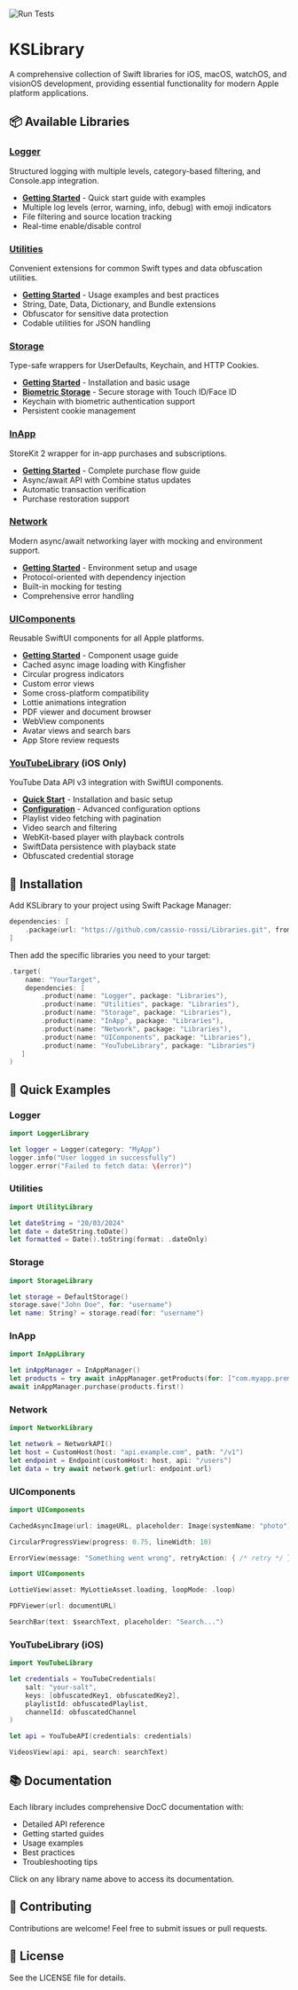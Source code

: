 ![Run Tests](https://github.com/cassio-rossi/Libraries/actions/workflows/swift.yml/badge.svg?branch=main)

# KSLibrary

A comprehensive collection of Swift libraries for iOS, macOS, watchOS, and visionOS development, providing essential functionality for modern Apple platform applications.

## 📦 Available Libraries

### [Logger](Sources/LoggerLibrary/LoggerLibrary.docc/LoggerLibrary.md)
Structured logging with multiple levels, category-based filtering, and Console.app integration.
- **[Getting Started](Documents/LoggerLibrary.docc/GettingStarted.md)** - Quick start guide with examples
- Multiple log levels (error, warning, info, debug) with emoji indicators
- File filtering and source location tracking
- Real-time enable/disable control

### [Utilities](Sources/UtilityLibrary/UtilityLibrary.docc/UtilityLibrary.md)
Convenient extensions for common Swift types and data obfuscation utilities.
- **[Getting Started](Documents/UtilityLibrary.docc/GettingStarted.md)** - Usage examples and best practices
- String, Date, Data, Dictionary, and Bundle extensions
- Obfuscator for sensitive data protection
- Codable utilities for JSON handling

### [Storage](Sources/StorageLibrary/StorageLibrary.docc/StorageLibrary.md)
Type-safe wrappers for UserDefaults, Keychain, and HTTP Cookies.
- **[Getting Started](Documents/StorageLibrary.docc/GettingStarted.md)** - Installation and basic usage
- **[Biometric Storage](Documents/StorageLibrary.docc/BiometricStorage.md)** - Secure storage with Touch ID/Face ID
- Keychain with biometric authentication support
- Persistent cookie management

### [InApp](Sources/InAppLibrary/InAppLibrary.docc/InAppLibrary.md)
StoreKit 2 wrapper for in-app purchases and subscriptions.
- **[Getting Started](Documents/InAppLibrary.docc/GettingStarted.md)** - Complete purchase flow guide
- Async/await API with Combine status updates
- Automatic transaction verification
- Purchase restoration support

### [Network](Sources/NetworkLibrary/NetworkLibrary.docc/NetworkLibrary.md)
Modern async/await networking layer with mocking and environment support.
- **[Getting Started](Documents/NetworkLibrary.docc/GettingStarted.md)** - Environment setup and usage
- Protocol-oriented with dependency injection
- Built-in mocking for testing
- Comprehensive error handling

### [UIComponents](Sources/UIComponentsLibrary/UIComponentsLibrary.docc/UIComponentsLibrary.md)
Reusable SwiftUI components for all Apple platforms.
- **[Getting Started](Documents/UIComponentsLibrary.docc/GettingStarted.md)** - Component usage guide
- Cached async image loading with Kingfisher
- Circular progress indicators
- Custom error views
- Some cross-platform compatibility
- Lottie animations integration
- PDF viewer and document browser
- WebView components
- Avatar views and search bars
- App Store review requests

### [YouTubeLibrary](YouTubeLibrary/Sources/YouTubeLibrary/YouTubeLibrary.docc/YouTubeLibrary.md) (iOS Only)
YouTube Data API v3 integration with SwiftUI components.
- **[Quick Start](Documents/YouTubeLibrary.docc/QuickStart.md)** - Installation and basic setup
- **[Configuration](Documents/YouTubeLibrary.docc/Configuration.md)** - Advanced configuration options
- Playlist video fetching with pagination
- Video search and filtering
- WebKit-based player with playback controls
- SwiftData persistence with playback state
- Obfuscated credential storage

## 🚀 Installation

Add KSLibrary to your project using Swift Package Manager:

```swift
dependencies: [
    .package(url: "https://github.com/cassio-rossi/Libraries.git", from: "1.0.0")
]
```

Then add the specific libraries you need to your target:

```swift
.target(
    name: "YourTarget",
    dependencies: [
        .product(name: "Logger", package: "Libraries"),
        .product(name: "Utilities", package: "Libraries"),
        .product(name: "Storage", package: "Libraries"),
        .product(name: "InApp", package: "Libraries"),
        .product(name: "Network", package: "Libraries"),
        .product(name: "UIComponents", package: "Libraries"),
		.product(name: "YouTubeLibrary", package: "Libraries")
   ]
)
```

## 📖 Quick Examples

### Logger
```swift
import LoggerLibrary

let logger = Logger(category: "MyApp")
logger.info("User logged in successfully")
logger.error("Failed to fetch data: \(error)")
```

### Utilities
```swift
import UtilityLibrary

let dateString = "20/03/2024"
let date = dateString.toDate()
let formatted = Date().toString(format: .dateOnly)
```

### Storage
```swift
import StorageLibrary

let storage = DefaultStorage()
storage.save("John Doe", for: "username")
let name: String? = storage.read(for: "username")
```

### InApp
```swift
import InAppLibrary

let inAppManager = InAppManager()
let products = try await inAppManager.getProducts(for: ["com.myapp.premium"])
await inAppManager.purchase(products.first!)
```

### Network
```swift
import NetworkLibrary

let network = NetworkAPI()
let host = CustomHost(host: "api.example.com", path: "/v1")
let endpoint = Endpoint(customHost: host, api: "/users")
let data = try await network.get(url: endpoint.url)
```

### UIComponents
```swift
import UIComponents

CachedAsyncImage(url: imageURL, placeholder: Image(systemName: "photo"))

CircularProgressView(progress: 0.75, lineWidth: 10)

ErrorView(message: "Something went wrong", retryAction: { /* retry */ })
```

```swift
import UIComponents

LottieView(asset: MyLottieAsset.loading, loopMode: .loop)

PDFViewer(url: documentURL)

SearchBar(text: $searchText, placeholder: "Search...")
```

### YouTubeLibrary (iOS)
```swift
import YouTubeLibrary

let credentials = YouTubeCredentials(
    salt: "your-salt",
    keys: [obfuscatedKey1, obfuscatedKey2],
    playlistId: obfuscatedPlaylist,
    channelId: obfuscatedChannel
)

let api = YouTubeAPI(credentials: credentials)

VideosView(api: api, search: searchText)
```

## 📚 Documentation

Each library includes comprehensive DocC documentation with:
- Detailed API reference
- Getting started guides
- Usage examples
- Best practices
- Troubleshooting tips

Click on any library name above to access its documentation.

## 🤝 Contributing

Contributions are welcome! Feel free to submit issues or pull requests.

## 📄 License

See the LICENSE file for details.
